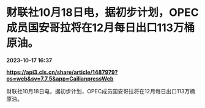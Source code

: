 # 财联社10月18日电，据初步计划，OPEC成员国安哥拉将在12月每日出口113万桶原油。

**2023-10-17 16:37**

**https://api3.cls.cn/share/article/1487979?os=web&sv=7.7.5&app=CailianpressWeb**

财联社10月18日电，据初步计划，OPEC成员国安哥拉将在12月每日出口113万桶原油。